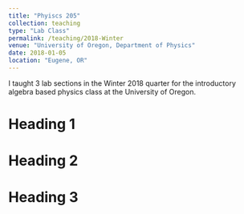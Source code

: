 ```yaml
---
title: "Phyiscs 205"
collection: teaching
type: "Lab Class"
permalink: /teaching/2018-Winter
venue: "University of Oregon, Department of Physics"
date: 2018-01-05
location: "Eugene, OR"
---
```


I taught 3 lab sections in the Winter 2018 quarter for the introductory algebra based physics class at the University of Oregon.

Heading 1
======

Heading 2
======

Heading 3
======
